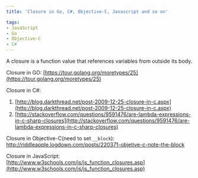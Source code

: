```yaml
---
title: 'Closure in Go, C#, Objective-C, Javascript and so on'

tags:
- JavaScript
- Go
- Objective-C
- C#
---
```


A closure is a function value that references variables from outside its body.

Closure in GO:
[https://tour.golang.org/moretypes/25](https://tour.golang.org/moretypes/25)

Closure in C#:
1. [http://blog.darkthread.net/post-2009-12-25-closure-in-c.aspx](http://blog.darkthread.net/post-2009-12-25-closure-in-c.aspx)
2. [http://stackoverflow.com/questions/9591476/are-lambda-expressions-in-c-sharp-closures](http://stackoverflow.com/questions/9591476/are-lambda-expressions-in-c-sharp-closures)

Closure in Objective-C(need to set `__block`):
http://riddleapple.logdown.com/posts/220371-objetive-c-note-the-block

Closure in JavaScript:
[http://www.w3schools.com/js/js_function_closures.asp](http://www.w3schools.com/js/js_function_closures.asp)
